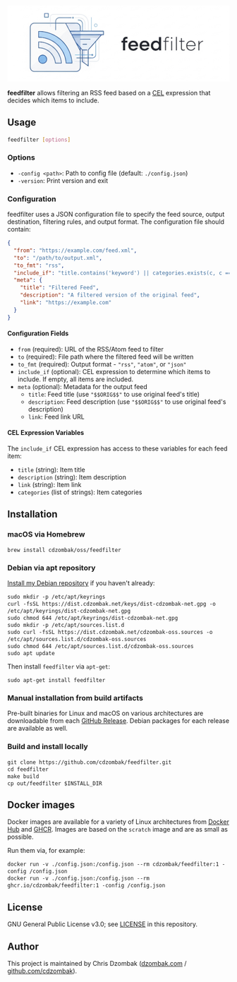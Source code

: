 ![feedfilter](feedfilter.png)

**feedfilter** allows filtering an RSS feed based on a [CEL](https://cel.dev) expression that decides which items to include.

## Usage

```bash
feedfilter [options]
```

### Options

- `-config <path>`: Path to config file (default: `./config.json`)
- `-version`: Print version and exit

### Configuration

feedfilter uses a JSON configuration file to specify the feed source, output destination, filtering rules, and output format. The configuration file should contain:

```json
{
  "from": "https://example.com/feed.xml",
  "to": "/path/to/output.xml",
  "to_fmt": "rss",
  "include_if": "title.contains('keyword') || categories.exists(c, c == 'tech')",
  "meta": {
    "title": "Filtered Feed",
    "description": "A filtered version of the original feed",
    "link": "https://example.com"
  }
}
```

#### Configuration Fields

- `from` (required): URL of the RSS/Atom feed to filter
- `to` (required): File path where the filtered feed will be written
- `to_fmt` (required): Output format - `"rss"`, `"atom"`, or `"json"`
- `include_if` (optional): CEL expression to determine which items to include. If empty, all items are included.
- `meta` (optional): Metadata for the output feed
  - `title`: Feed title (use `"$$ORIG$$"` to use original feed's title)
  - `description`: Feed description (use `"$$ORIG$$"` to use original feed's description)
  - `link`: Feed link URL

#### CEL Expression Variables

The `include_if` CEL expression has access to these variables for each feed item:

- `title` (string): Item title
- `description` (string): Item description
- `link` (string): Item link
- `categories` (list of strings): Item categories

## Installation

### macOS via Homebrew

```shell
brew install cdzombak/oss/feedfilter
```

### Debian via apt repository

[Install my Debian repository](https://www.dzombak.com/blog/2025/06/updated-instructions-for-installing-my-debian-package-repositories/) if you haven't already:

```shell
sudo mkdir -p /etc/apt/keyrings
curl -fsSL https://dist.cdzombak.net/keys/dist-cdzombak-net.gpg -o /etc/apt/keyrings/dist-cdzombak-net.gpg
sudo chmod 644 /etc/apt/keyrings/dist-cdzombak-net.gpg
sudo mkdir -p /etc/apt/sources.list.d
sudo curl -fsSL https://dist.cdzombak.net/cdzombak-oss.sources -o /etc/apt/sources.list.d/cdzombak-oss.sources
sudo chmod 644 /etc/apt/sources.list.d/cdzombak-oss.sources
sudo apt update
```

Then install `feedfilter` via `apt-get`:

```shell
sudo apt-get install feedfilter
```

### Manual installation from build artifacts

Pre-built binaries for Linux and macOS on various architectures are downloadable from each [GitHub Release](https://github.com/cdzombak/feedfilter/releases). Debian packages for each release are available as well.

### Build and install locally

```shell
git clone https://github.com/cdzombak/feedfilter.git
cd feedfilter
make build
cp out/feedfilter $INSTALL_DIR
```

## Docker images

Docker images are available for a variety of Linux architectures from [Docker Hub](https://hub.docker.com/r/cdzombak/feedfilter) and [GHCR](https://github.com/cdzombak/feedfilter/pkgs/container/feedfilter). Images are based on the `scratch` image and are as small as possible.

Run them via, for example:

```shell
docker run -v ./config.json:/config.json --rm cdzombak/feedfilter:1 -config /config.json
docker run -v ./config.json:/config.json --rm ghcr.io/cdzombak/feedfilter:1 -config /config.json
```

## License

GNU General Public License v3.0; see [LICENSE](LICENSE) in this repository.

## Author

This project is maintained by Chris Dzombak ([dzombak.com](https://www.dzombak.com) / [github.com/cdzombak](https://www.github.com/cdzombak)).
